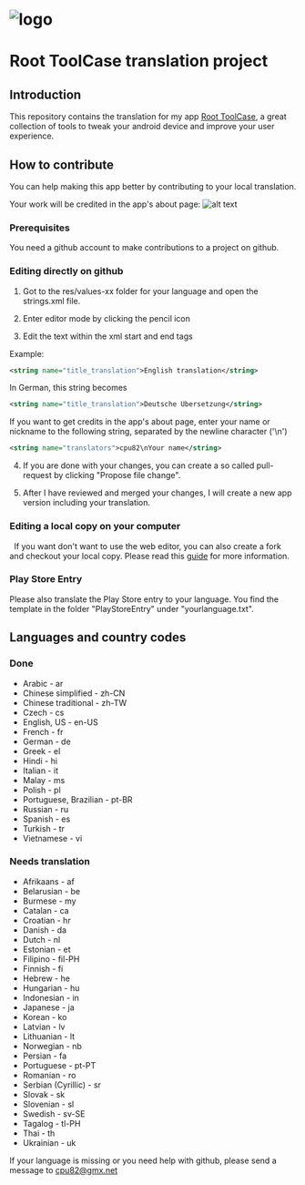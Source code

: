 # ![logo](https://i.imgur.com/1cLoSQd.jpg)
# Root ToolCase translation project

## Introduction

This repository contains the translation for my app [Root ToolCase](https://play.google.com/store/apps/details?id=com.cpu82.roottoolcase), a great collection of tools to tweak your android device and improve your user experience.

## How to contribute

You can help making this app better by contributing to your local translation.

Your work will be credited in the app's about page:
![alt text](http://i.imgur.com/oUa0sp3.png)

### Prerequisites

You need a github account to make contributions to a project on github.

### Editing directly on github

1. Got to the res/values-xx folder for your language and open the strings.xml file.

2. Enter editor mode by clicking the pencil icon

3. Edit the text within the xml start and end tags

Example:
```xml
<string name="title_translation">English translation</string>
```
In German, this string becomes
```xml
<string name="title_translation">Deutsche Übersetzung</string>
```
If you want to get credits in the app's about page, enter your name or nickname to the following string, separated by the newline character ('\n')
```xml
<string name="translators">cpu82\nYour name</string>
```

4. If you are done with your changes, you can create a so called pull-request by clicking "Propose file change".

5. After I have reviewed and merged your changes, I will create a new app version including your translation.

### Editing a local copy on your computer
 
If you want don't want to use the web editor, you can also create a fork and checkout your local copy.
Please read this [guide](https://guides.github.com/activities/forking/) for more information.

### Play Store Entry

Please also translate the Play Store entry to your language.
You find the template in the folder "PlayStoreEntry" under "yourlanguage.txt".

## Languages and country codes

### Done
* Arabic - ar
* Chinese simplified - zh-CN
* Chinese traditional - zh-TW
* Czech - cs
* English, US - en-US
* French - fr
* German - de
* Greek - el
* Hindi - hi
* Italian - it
* Malay - ms
* Polish - pl
* Portuguese, Brazilian - pt-BR
* Russian - ru
* Spanish - es
* Turkish - tr
* Vietnamese - vi

### Needs translation
* Afrikaans - af
* Belarusian - be
* Burmese - my
* Catalan - ca
* Croatian - hr
* Danish - da
* Dutch - nl
* Estonian - et
* Filipino - fil-PH
* Finnish - fi
* Hebrew - he
* Hungarian - hu
* Indonesian - in
* Japanese - ja
* Korean - ko
* Latvian - lv
* Lithuanian - lt
* Norwegian - nb
* Persian - fa
* Portuguese - pt-PT
* Romanian - ro
* Serbian (Cyrillic) - sr
* Slovak - sk
* Slovenian - sl
* Swedish - sv-SE
* Tagalog - tl-PH
* Thai - th
* Ukrainian - uk


If your language is missing or you need help with github, please send a message to cpu82@gmx.net
